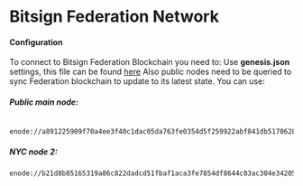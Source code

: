 # Bitsign Federation Network

#### Configuration

To connect to Bitsign Federation Blockchain you need to:
Use **genesis.json** settings, this file can be found [here](https://github.com/cryptol0g1c/bitsign-federation/blob/master/genesis.json)
Also public nodes need to be queried to sync Federation blockchain to update to its latest state.
You can use:

##### Public main node:
```
 enode://a891225909f70a4ee3f40c1dac05da763fe0354d5f259922abf841db51706283d2957c09fc7266e5f4633583a34dbef3f38a769eb35551788740a06e387dfa2a@159.203.176.160:30303
```

##### NYC node 2:
```
enode://b21d8b85165319a86c822dadcd51fbaf1aca3fe7854df8644c03ac304e34205d31d44d0eac7dd6366a8f8a621eeb2198d9644090d59771148fb3ac92630d2dd6@198.211.100.127:30303
```
